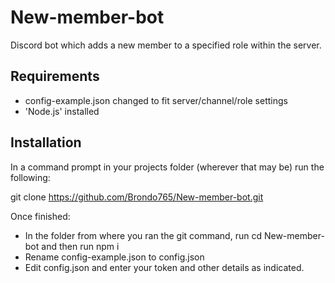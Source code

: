 # New-member-bot
Discord bot which adds a new member to a specified role within the server.

## Requirements
- config-example.json changed to fit server/channel/role settings
- 'Node.js' installed 

## Installation
In a command prompt in your projects folder (wherever that may be) run the following:

git clone https://github.com/Brondo765/New-member-bot.git

Once finished:

- In the folder from where you ran the git command, run cd New-member-bot and then run npm i
- Rename config-example.json to config.json
- Edit config.json and enter your token and other details as indicated.
